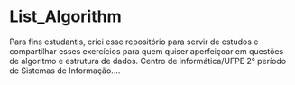 # List_Algorithm
<p>
  Para fins estudantis, criei esse repositório para servir de estudos e compartilhar esses exercícios para quem quiser aperfeiçoar em questões de algoritmo e estrutura de dados.
  Centro de informática/UFPE
  2° período de Sistemas de Informação....
<p/>
